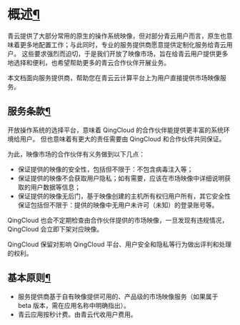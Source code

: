 ---
---

# 概述[¶](#app-common-overview "永久链接至标题")

青云提供了大部分常用的原生的操作系统映像，但对部分青云用户而言，原生也意味着更多地配置工作；与此同时，专业的服务提供商愿意提供定制化服务给青云用户。 这些要求强烈而迫切，于是我们开放了映像市场，旨在给青云用户提供更多地选择和便利，也希望帮助更多的青云合作伙伴开展业务。

本文档面向服务提供商，帮助您在青云云计算平台上为用户直接提供市场映像服务。

## 服务条款[¶](#id2 "永久链接至标题")

开放操作系统的选择平台，意味着 QingCloud 的合作伙伴能提供更丰富的系统环境给用户。 但也意味着有更大的责任需要由 QingCloud 和合作伙伴共同保证。

为此，映像市场的合作伙伴有义务做到以下几点：

*   保证提供的映像的安全性，包括但不限于：不包含病毒注入等；
*   保证提供的映像不会获取用户隐私；如有需要，应该在市场映像中详细说明获取的用户数据等信息；
*   保证提供的映像无后门，基于映像创建的主机所有权归用户所有，其它安全性保证包括但不限于：提供的映像中无用户未许可（未知）的登录账号等。

QingCloud 也会不定期检查由合作伙伴提供的市场映像，一旦发现有违规情况，QingCloud 会立即下架对应映像。

QingCloud 保留对影响 QingCloud 平台、用户安全和隐私等行为做出评判和处理的权利。

## 基本原则[¶](#id3 "永久链接至标题")

*   服务提供商基于自有映像提供可用的、产品级的市场映像服务（如果属于 beta 版本，需在应用名称中明确指出）。
*   青云应用按秒计费。由青云代收用户费用。
